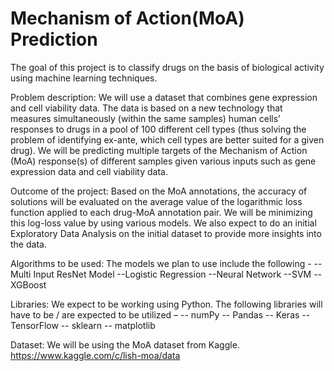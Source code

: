 # Mechanism of Action(MoA) Prediction
 The goal of this project is to classify drugs on the basis of biological activity using machine learning techniques.
 
Problem description:
We will use a dataset that combines gene expression and cell viability data. The data is based on a new technology that measures simultaneously (within the same samples) human cells’ responses to drugs in a pool of 100 different cell types (thus solving the problem of identifying ex-ante, which cell types are better suited for a given drug).
We will be predicting multiple targets of the Mechanism of Action (MoA) response(s) of different samples given various inputs such as gene expression data and cell viability data.

Outcome of the project:
Based on the MoA annotations, the accuracy of solutions will be evaluated on the average value of the logarithmic loss function applied to each drug-MoA annotation pair. We will be minimizing this log-loss value by using various models. We also expect to do an initial Exploratory Data Analysis on the initial dataset to provide more insights into the data.

Algorithms to be used:
The models we plan to use include the following -
--Multi Input ResNet Model
--Logistic Regression
--Neural Network
--SVM
--XGBoost

Libraries:
We expect to be working using Python. The following libraries will have to be / are expected
to be utilized –
-- numPy
-- Pandas
-- Keras
-- TensorFlow
-- sklearn
-- matplotlib

Dataset:
We will be using the MoA dataset from Kaggle.
https://www.kaggle.com/c/lish-moa/data
